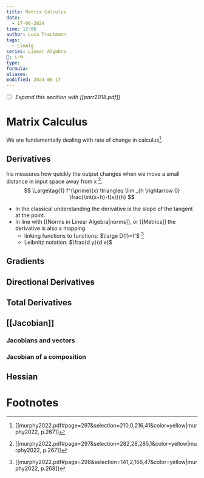 ```yaml
---
title: Matrix Calculus
date:
  - 17-06-2024
time: 12:08
author: Luca Trautmann
tags:
  - LinAlg
series: Linear Algebra
🍙: いや
type: 
formula: 
aliases: 
modified: 2024-06-17
---
```

- [ ] _Expand this secttion with [[parr2018.pdf]]_ 

# Matrix Calculus

We are fundamentally dealing with rate of change in calculus[^1]. 

## Derivatives
his measures how quickly the output changes when we move a small distance in input space away from x [^2].
$$ \Large\tag{1}
f^{\prime}(x) \triangleq \lim _{h \rightarrow 0} \frac{\int(x+h)-f(x)}{h}
$$

- In the classical understanding the derivative is the slope of the tangent at the point. 
- In line with [[Norms in Linear Algebra|norms]], or [[Metrics]] the derivative is also a mapping
	- linking functions to functions: $\large D(f)=f'$ [^3] 
	- Leibnitz notation: $\frac{d y}{d x}$ 

## Gradients

## Directional Derivatives

## Total Derivatives

## [[Jacobian]]
### Jacobians and vectors
### Jacobian of a composition








## Hessian 

# Footnotes

[^1]: [[murphy2022.pdf#page=297&selection=210,0,216,41&color=yellow|murphy2022, p.267]] 
[^2]: [[murphy2022.pdf#page=297&selection=282,28,285,1&color=yellow|murphy2022, p.267]] 
[^3]: [[murphy2022.pdf#page=298&selection=141,2,166,47&color=yellow|murphy2022, p.268]]